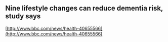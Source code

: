 ## Nine lifestyle changes can reduce dementia risk, study says
  
  [http://www.bbc.com/news/health-40655566](http://www.bbc.com/news/health-40655566)